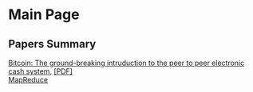 # Main Page

## Papers Summary
[Bitcoin: The ground-breaking intruduction to the peer to peer electronic cash system](https://sejongyoon.github.io/webpage/bitcoin), [[PDF]](https://sejongyoon.github.io/webpage/bitcoin/bitcoin.pdf)  
[MapReduce](https://sejongyoon.github.io/webpage/mapreduce)  

